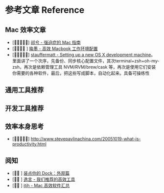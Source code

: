 # 参考文章 Reference

## Mac 效率文章

* [🌟🌟🌟🌟🌟] [祁兮 - 强迫症的 Mac 指南][macdao-ocd-guides]
* [🌟🌟🌟🌟  ] [隃墨 - 高效 Macbook 工作环境配置][yumo-effective-mac]
* [🌟🌟🌟🌟🌟] [stauffermatt - Setting up a new OS X development machine][]。里面讲了一个次序，先备份、同步核心配置文件，其次terminal+zsh+oh-my-zsh，再次是依赖管理工具 NVM/RVM/brew/cask 等，再次是使用它们安装你需要的各种软件，最后，把这些写成脚本，自动化起来。具备可操练性


[macdao-ocd-guides]: https://github.com/macdao/ocds-guide-to-setting-up-mac
[yumo-effective-mac]: http://xialeizhou.com/2019/06/23/%E9%AB%98%E6%95%88macbook%E5%B7%A5%E4%BD%9C%E7%8E%AF%E5%A2%83%E9%85%8D%E7%BD%AE/
[stauffermatt - Setting up a new OS X development machine]: https://mattstauffer.com/blog/series/setting-up-a-new-os-x-development-machine/

## 通用工具推荐

## 开发工具推荐

## 效率本身思考

* [🌟🌟🌟🌟🌟] http://www.stevepavlinachina.com/20051019-what-is-productivity.html

## 阅知

* [🌟🌟      ] [装点你的 Dock：外观篇](https://sspai.com/post/33493)
* [🌟🌟      ] [逸言 - 我们推荐的高效工具][]
* [🌟🌟      ] [itjh - Mac 高效软件汇总](https://itjh.net/2016/07/06/macgoogsoft/)

[逸言 - 我们推荐的高效工具]: http://agiledon.github.io/blog/2015/01/05/efficient-tools-we-recommended